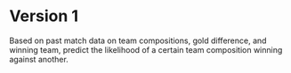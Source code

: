 # Version 1
Based on past match data on team compositions, gold difference, and winning team, predict the likelihood of a certain team composition winning against another.
